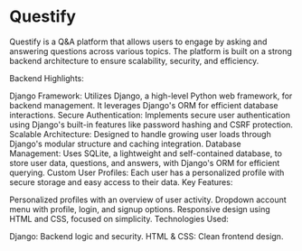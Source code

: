 # Questify
Questify is a Q&A platform that allows users to engage by asking and answering questions across various topics. The platform is built on a strong backend architecture to ensure scalability, security, and efficiency.

Backend Highlights:

Django Framework: Utilizes Django, a high-level Python web framework, for backend management. It leverages Django's ORM for efficient database interactions.
Secure Authentication: Implements secure user authentication using Django's built-in features like password hashing and CSRF protection.
Scalable Architecture: Designed to handle growing user loads through Django's modular structure and caching integration.
Database Management: Uses SQLite, a lightweight and self-contained database, to store user data, questions, and answers, with Django's ORM for efficient querying.
Custom User Profiles: Each user has a personalized profile with secure storage and easy access to their data.
Key Features:

Personalized profiles with an overview of user activity.
Dropdown account menu with profile, login, and signup options.
Responsive design using HTML and CSS, focused on simplicity.
Technologies Used:

Django: Backend logic and security.
HTML & CSS: Clean frontend design.
